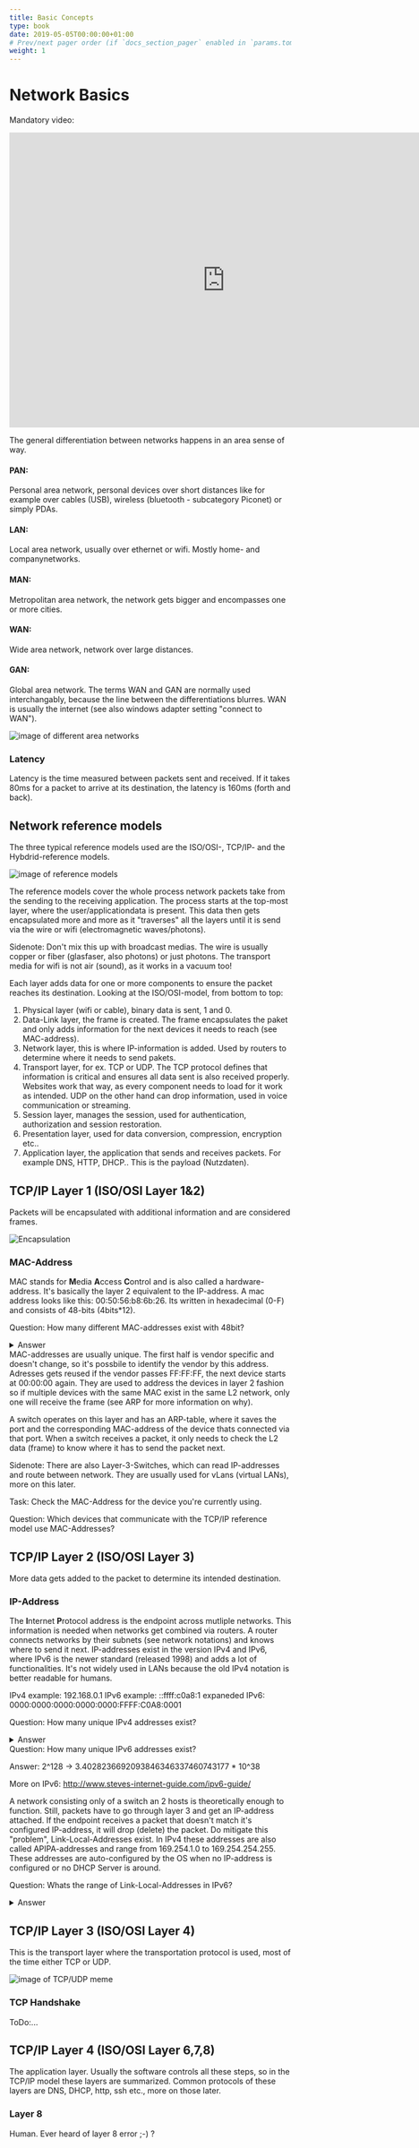 ```yaml
---
title: Basic Concepts
type: book
date: 2019-05-05T00:00:00+01:00
# Prev/next pager order (if `docs_section_pager` enabled in `params.toml`)
weight: 1
---
```


# Network Basics

Mandatory video:

<iframe width="769" height="527" src="https://www.youtube.com/embed/3uhA8bdz8gI" title="YouTube video player" frameborder="0" allow="accelerometer; autoplay; clipboard-write; encrypted-media; gyroscope; picture-in-picture" allowfullscreen></iframe>

The general differentiation between networks happens in an area sense of way.

#### PAN:
Personal area network, personal devices over short distances like for example over cables (USB), wireless (bluetooth - subcategory Piconet) or simply PDAs.
#### LAN:
Local area network, usually over ethernet or wifi. Mostly home- and companynetworks.
#### MAN:
Metropolitan area network, the network gets bigger and encompasses one or more cities.
#### WAN:
Wide area network, network over large distances.
#### GAN:
Global area network. The terms WAN and GAN are normally used interchangably, because the line between the differentiations blurres. WAN is usually the internet (see also windows adapter setting "connect to WAN").

![image of different area networks](/pictures/XAN.png "Different areas of networks")

### Latency
Latency is the time measured between packets sent and received. If it takes 80ms for a packet to arrive at its destination, the latency is 160ms (forth and back).

## Network reference models
The three typical reference models used are the ISO/OSI-, TCP/IP- and the Hybdrid-reference models.

![image of reference models](./pictures/reference_models.jpg "Typical reference models")

The reference models cover the whole process network packets take from the sending to the receiving application. The process starts at the top-most layer, where the user/applicationdata is present. This data then gets encapsulated more and more as it "traverses" all the layers until it is send via the wire or wifi (electromagnetic waves/photons). 

Sidenote: Don't mix this up with broadcast medias. The wire is usually copper or fiber (glasfaser, also photons) or just photons. The transport media for wifi is not air (sound), as it works in a vacuum too!

Each layer adds data for one or more components to ensure the packet reaches its destination. Looking at the ISO/OSI-model, from bottom to top:

1. Physical layer (wifi or cable), binary data is sent, 1 and 0.
2. Data-Link layer, the frame is created. The frame encapsulates the paket and only adds information for the next devices it needs to reach (see MAC-address).
3. Network layer, this is where IP-information is added. Used by routers to determine where it needs to send pakets. 
4. Transport layer, for ex. TCP or UDP. The TCP protocol defines that information is critical and ensures all data sent is also received properly. Websites work that way, as every component needs to load for it work as intended. UDP on the other hand can drop information, used in voice communication or streaming.
5. Session layer, manages the session, used for authentication, authorization and session restoration.
6. Presentation layer, used for data conversion, compression, encryption etc..
7. Application layer, the application that sends and receives packets. For example DNS, HTTP, DHCP.. This is the payload (Nutzdaten).

## TCP/IP Layer 1 (ISO/OSI Layer 1&2)
Packets will be encapsulated with additional information and are considered frames.

![Encapsulation](./pictures/encapsulation.jpg "Encapsulation")

### MAC-Address
MAC stands for **M**edia **A**ccess **C**ontrol and is also called a hardware-address.
It's basically the layer 2 equivalent to the IP-address. A mac address looks like this: 00:50:56:b8:6b:26. Its written in hexadecimal (0-F) and consists of 48-bits (4bits*12).

Question: How many different MAC-addresses exist with 48bit?

<details>
  <summary>Answer</summary>
Answer: 2^48 -> 281’474’976’710’656
</details>
MAC-addresses are usually unique. The first half is vendor specific and doesn't change, so it's possbile to identify the vendor by this address. Adresses gets reused if the vendor passes FF:FF:FF, the next device starts at 00:00:00 again. They are used to address the devices in layer 2 fashion so if multiple devices with the same MAC exist in the same L2 network, only one will receive the frame (see ARP for more information on why). 

A switch operates on this layer and has an ARP-table, where it saves the port and the corresponding MAC-address of the device thats connected via that port. When a switch receives a packet, it only needs to check the L2 data (frame) to know where it has to send the packet next. 

Sidenote: There are also Layer-3-Switches, which can read IP-addresses and route between network. They are usually used for vLans (virtual LANs), more on this later.

Task: Check the MAC-Address for the device you're currently using.

Question: Which devices that communicate with the TCP/IP reference model use MAC-Addresses?


## TCP/IP Layer 2 (ISO/OSI Layer 3)
More data gets added to the packet to determine its intended destination.
### IP-Address
The **I**nternet **P**rotocol address is the endpoint across mutliple networks. This information is needed when networks get combined via routers. A router connects networks by their subnets (see network notations) and knows where to send it next. IP-addresses exist in the version IPv4 and IPv6, where IPv6 is the newer standard (released 1998) and adds a lot of functionalities. It's not widely used in LANs because the old IPv4 notation is better readable for humans.

IPv4 example: 192.168.0.1
IPv6 example: ::ffff:c0a8:1
expaneded IPv6: 0000:0000:0000:0000:0000:FFFF:C0A8:0001

Question: How many unique IPv4 addresses exist?

<details>
  <summary>Answer</summary>
  Answer: 2^32 -> 4’294’967’296
</details>
Question: How many unique IPv6 addresses exist?

Answer: 2^128 -> 3.4028236692093846346337460743177 * 10^38

More on IPv6: http://www.steves-internet-guide.com/ipv6-guide/

A network consisting only of a switch an 2 hosts is theoretically enough to function. Still, packets have to go through layer 3 and get an IP-address attached. If the endpoint receives a packet that doesn't match it's configured IP-address, it will drop (delete) the packet. Do mitigate this "problem", Link-Local-Addresses exist. In IPv4 these addresses are also called APIPA-addresses and range from 169.254.1.0 to 169.254.254.255. These addresses are auto-configured by the OS when no IP-address is configured or no DHCP Server is around.

Question: Whats the range of Link-Local-Addresses in IPv6?

<details>
  <summary>Answer</summary>
Answer: 
</details>

## TCP/IP Layer 3 (ISO/OSI Layer 4)
This is the transport layer where the transportation protocol is used, most of the time either TCP or UDP. 

![image of TCP/UDP meme](./pictures/TCP_UDP_meme.jpg "How the TCP and UDP protocols works (or so i'm told)")

### TCP Handshake

ToDo:...


## TCP/IP Layer 4 (ISO/OSI Layer 6,7,8)
The application layer. Usually the software controls all these steps, so in the TCP/IP model these layers are summarized. Common protocols of these layers are DNS, DHCP, http, ssh etc., more on those later.


### Layer 8
Human. Ever heard of layer 8 error ;-) ?
